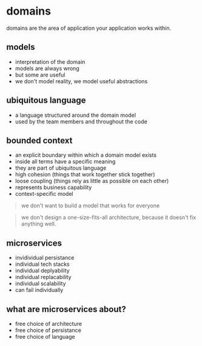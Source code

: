 # domains

domains are the area of application your application works within.

## models
* interpretation of the domain
* models are always wrong
* but some are useful
* we don't model reality, we model useful abstractions

## ubiquitous language
* a language structured around the domain model
* used by the team members and throughout the code

## bounded context
* an explicit boundary within which a domain model exists
* inside all terms have a specific meaning
* they are part of ubiquitous language
* high cohesion (things that work together stick together)
* loose coupling (things rely as little as possible on each other)
* represents business capability
* context-specific model

> we don't want to build a model that works for everyone

> we don't design a one-size-fits-all architecture, because it doesn't fix
> anything well.

## microservices
* invidividual persistance
* individual tech stacks
* individual deplyability
* individual replacability
* individual scalability
* can fail individually

## what are microservices about?
* free choice of architecture
* free choice of persistance
* free choice of language

